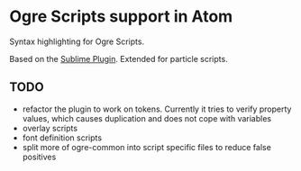 # Ogre Scripts support in Atom

Syntax highlighting for Ogre Scripts.

Based on the [Sublime Plugin](https://github.com/TheSHEEEP/ST-OgreScripts). Extended for particle scripts.

## TODO
* refactor the plugin to work on tokens. Currently it tries to verify property values, which causes duplication and does not cope with variables
* overlay scripts
* font definition scripts
* split more of ogre-common into script specific files to reduce false positives
